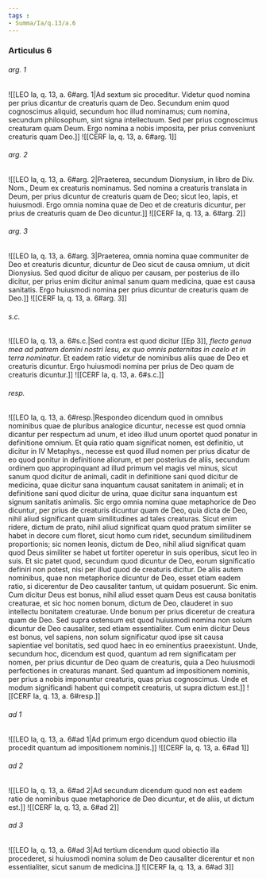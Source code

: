 ```yaml
---
tags : 
- Summa/Ia/q.13/a.6
---
```


### Articulus 6

###### arg. 1
![[LEO Ia, q. 13, a. 6#arg. 1|Ad sextum sic proceditur. Videtur quod nomina per prius dicantur de creaturis quam de Deo. Secundum enim quod cognoscimus aliquid, secundum hoc illud nominamus; cum nomina, secundum philosophum, sint signa intellectuum. Sed per prius cognoscimus creaturam quam Deum. Ergo nomina a nobis imposita, per prius conveniunt creaturis quam Deo.]]
![[CERF Ia, q. 13, a. 6#arg. 1]]

###### arg. 2
![[LEO Ia, q. 13, a. 6#arg. 2|Praeterea, secundum Dionysium, in libro de Div. Nom., Deum ex creaturis nominamus. Sed nomina a creaturis translata in Deum, per prius dicuntur de creaturis quam de Deo; sicut leo, lapis, et huiusmodi. Ergo omnia nomina quae de Deo et de creaturis dicuntur, per prius de creaturis quam de Deo dicuntur.]]
![[CERF Ia, q. 13, a. 6#arg. 2]]

###### arg. 3
![[LEO Ia, q. 13, a. 6#arg. 3|Praeterea, omnia nomina quae communiter de Deo et creaturis dicuntur, dicuntur de Deo sicut de causa omnium, ut dicit Dionysius. Sed quod dicitur de aliquo per causam, per posterius de illo dicitur, per prius enim dicitur animal sanum quam medicina, quae est causa sanitatis. Ergo huiusmodi nomina per prius dicuntur de creaturis quam de Deo.]]
![[CERF Ia, q. 13, a. 6#arg. 3]]

###### s.c.
![[LEO Ia, q. 13, a. 6#s.c.|Sed contra est quod dicitur [[Ep 3]], *flecto genua mea ad patrem domini nostri Iesu, ex quo omnis paternitas in caelo et in terra nominatur*. Et eadem ratio videtur de nominibus aliis quae de Deo et creaturis dicuntur. Ergo huiusmodi nomina per prius de Deo quam de creaturis dicuntur.]]
![[CERF Ia, q. 13, a. 6#s.c.]]

###### resp.
![[LEO Ia, q. 13, a. 6#resp.|Respondeo dicendum quod in omnibus nominibus quae de pluribus analogice dicuntur, necesse est quod omnia dicantur per respectum ad unum, et ideo illud unum oportet quod ponatur in definitione omnium. Et quia ratio quam significat nomen, est definitio, ut dicitur in IV Metaphys., necesse est quod illud nomen per prius dicatur de eo quod ponitur in definitione aliorum, et per posterius de aliis, secundum ordinem quo appropinquant ad illud primum vel magis vel minus, sicut sanum quod dicitur de animali, cadit in definitione sani quod dicitur de medicina, quae dicitur sana inquantum causat sanitatem in animali; et in definitione sani quod dicitur de urina, quae dicitur sana inquantum est signum sanitatis animalis. Sic ergo omnia nomina quae metaphorice de Deo dicuntur, per prius de creaturis dicuntur quam de Deo, quia dicta de Deo, nihil aliud significant quam similitudines ad tales creaturas. Sicut enim ridere, dictum de prato, nihil aliud significat quam quod pratum similiter se habet in decore cum floret, sicut homo cum ridet, secundum similitudinem proportionis; sic nomen leonis, dictum de Deo, nihil aliud significat quam quod Deus similiter se habet ut fortiter operetur in suis operibus, sicut leo in suis. Et sic patet quod, secundum quod dicuntur de Deo, eorum significatio definiri non potest, nisi per illud quod de creaturis dicitur. De aliis autem nominibus, quae non metaphorice dicuntur de Deo, esset etiam eadem ratio, si dicerentur de Deo causaliter tantum, ut quidam posuerunt. Sic enim. Cum dicitur Deus est bonus, nihil aliud esset quam Deus est causa bonitatis creaturae, et sic hoc nomen bonum, dictum de Deo, clauderet in suo intellectu bonitatem creaturae. Unde bonum per prius diceretur de creatura quam de Deo. Sed supra ostensum est quod huiusmodi nomina non solum dicuntur de Deo causaliter, sed etiam essentialiter. Cum enim dicitur Deus est bonus, vel sapiens, non solum significatur quod ipse sit causa sapientiae vel bonitatis, sed quod haec in eo eminentius praeexistunt. Unde, secundum hoc, dicendum est quod, quantum ad rem significatam per nomen, per prius dicuntur de Deo quam de creaturis, quia a Deo huiusmodi perfectiones in creaturas manant. Sed quantum ad impositionem nominis, per prius a nobis imponuntur creaturis, quas prius cognoscimus. Unde et modum significandi habent qui competit creaturis, ut supra dictum est.]]
![[CERF Ia, q. 13, a. 6#resp.]]

###### ad 1
![[LEO Ia, q. 13, a. 6#ad 1|Ad primum ergo dicendum quod obiectio illa procedit quantum ad impositionem nominis.]]
![[CERF Ia, q. 13, a. 6#ad 1]]

###### ad 2
![[LEO Ia, q. 13, a. 6#ad 2|Ad secundum dicendum quod non est eadem ratio de nominibus quae metaphorice de Deo dicuntur, et de aliis, ut dictum est.]]
![[CERF Ia, q. 13, a. 6#ad 2]]

###### ad 3
![[LEO Ia, q. 13, a. 6#ad 3|Ad tertium dicendum quod obiectio illa procederet, si huiusmodi nomina solum de Deo causaliter dicerentur et non essentialiter, sicut sanum de medicina.]]
![[CERF Ia, q. 13, a. 6#ad 3]]

